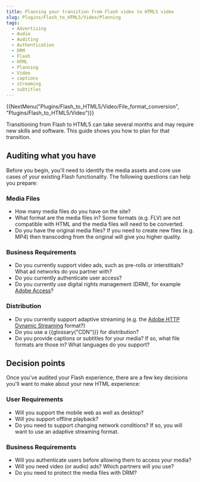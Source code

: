 ```yaml
---
title: Planning your transition from Flash video to HTML5 video
slug: Plugins/Flash_to_HTML5/Video/Planning
tags:
  - Advertising
  - Audio
  - Auditing
  - Authentication
  - DRM
  - Flash
  - HTML
  - Planning
  - Video
  - captions
  - streaming
  - subtitles
---
```

<p>{{NextMenu("Plugins/Flash_to_HTML5/Video/File_format_conversion", "Plugins/Flash_to_HTML5/Video")}}</p>

<p>Transitioning from Flash to HTML5 can take several months and may require new skills and software. This guide shows you how to plan for that transition.</p>

<h2 id="Auditing_what_you_have">Auditing what you have</h2>

<p>Before you begin, you'll need to identify the media assets and core use cases of your existing Flash functionality. The following questions can help you prepare:</p>

<h3 id="Media_Files">Media Files</h3>

<ul>
 <li>How many media files do you have on the site?</li>
 <li>What format are the media files in? Some formats (e.g. FLV) are not compatible with HTML and the media files will need to be converted.</li>
 <li>Do you have the original media files? If you need to create new files (e.g. MP4) then transcoding from the original will give you higher quality.</li>
</ul>

<h3 id="Business_Requirements">Business Requirements</h3>

<ul>
 <li>Do you currently support video ads, such as pre-rolls or interstitials? What ad networks do you partner with?</li>
 <li>Do you currently authenticate user access?</li>
 <li>Do you currently use digital rights management (DRM), for example <a href="https://www.adobe.com/uk/products/adobe-access.html">Adobe Access</a>?</li>
</ul>

<h3 id="Distribution">Distribution</h3>

<ul>
 <li>Do you currently support adaptive streaming (e.g. the <a href="https://www.adobe.com/products/hds-dynamic-streaming.html">Adobe HTTP Dynamic Streaming</a> format?)</li>
 <li>Do you use a {{glossary("CDN")}} for distribution?</li>
 <li>Do you provide captions or subtitles for your media? If so, what file formats are those in? What languages do you support?</li>
</ul>

<h2 id="Decision_points">Decision points</h2>

<p>Once you've audited your Flash experience, there are a few key decisions you'll want to make about your new HTML experience:</p>

<h3 id="User_Requirements">User Requirements</h3>

<ul>
 <li>Will you support the mobile web as well as desktop?</li>
 <li>Will you support offline playback?</li>
 <li>Do you need to support changing network conditions? If so, you will want to use an adaptive streaming format.</li>
</ul>

<h3 id="Business_Requirements_2">Business Requirements</h3>

<ul>
 <li>Will you authenticate users before allowing them to access your media?</li>
 <li>Will you need video (or audio) ads? Which partners will you use?</li>
 <li>Do you need to protect the media files with DRM?</li>
</ul>
